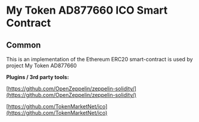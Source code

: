 # My Token AD877660 ICO Smart Contract

## Common

This is an implementation of the Ethereum ERC20 smart-contract is used by project My Token AD877660

<b>Plugins / 3rd party tools:</b>

[https://github.com/OpenZeppelin/zeppelin-solidity/](https://github.com/OpenZeppelin/zeppelin-solidity/)

[https://github.com/TokenMarketNet/ico](https://github.com/TokenMarketNet/ico)